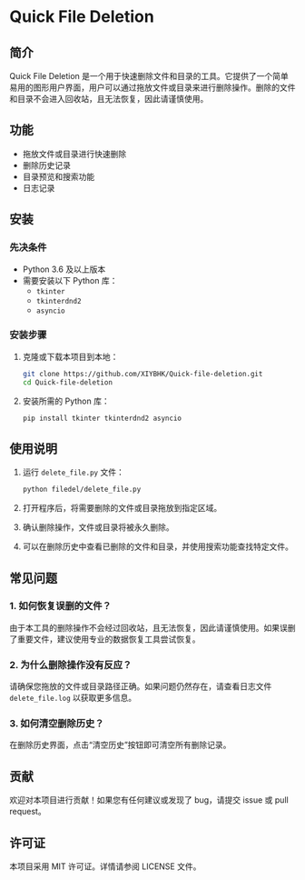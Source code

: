 # Quick File Deletion

## 简介

Quick File Deletion 是一个用于快速删除文件和目录的工具。它提供了一个简单易用的图形用户界面，用户可以通过拖放文件或目录来进行删除操作。删除的文件和目录不会进入回收站，且无法恢复，因此请谨慎使用。

## 功能

- 拖放文件或目录进行快速删除
- 删除历史记录
- 目录预览和搜索功能
- 日志记录

## 安装

### 先决条件

- Python 3.6 及以上版本
- 需要安装以下 Python 库：
  - `tkinter`
  - `tkinterdnd2`
  - `asyncio`

### 安装步骤

1. 克隆或下载本项目到本地：

   ```bash
   git clone https://github.com/XIYBHK/Quick-file-deletion.git
   cd Quick-file-deletion
   ```

2. 安装所需的 Python 库：

   ```bash
   pip install tkinter tkinterdnd2 asyncio
   ```

## 使用说明

1. 运行 `delete_file.py` 文件：

   ```bash
   python filedel/delete_file.py
   ```

2. 打开程序后，将需要删除的文件或目录拖放到指定区域。

3. 确认删除操作，文件或目录将被永久删除。

4. 可以在删除历史中查看已删除的文件和目录，并使用搜索功能查找特定文件。

## 常见问题

### 1. 如何恢复误删的文件？

由于本工具的删除操作不会经过回收站，且无法恢复，因此请谨慎使用。如果误删了重要文件，建议使用专业的数据恢复工具尝试恢复。

### 2. 为什么删除操作没有反应？

请确保您拖放的文件或目录路径正确。如果问题仍然存在，请查看日志文件 `delete_file.log` 以获取更多信息。

### 3. 如何清空删除历史？

在删除历史界面，点击“清空历史”按钮即可清空所有删除记录。

## 贡献

欢迎对本项目进行贡献！如果您有任何建议或发现了 bug，请提交 issue 或 pull request。

## 许可证

本项目采用 MIT 许可证。详情请参阅 LICENSE 文件。
